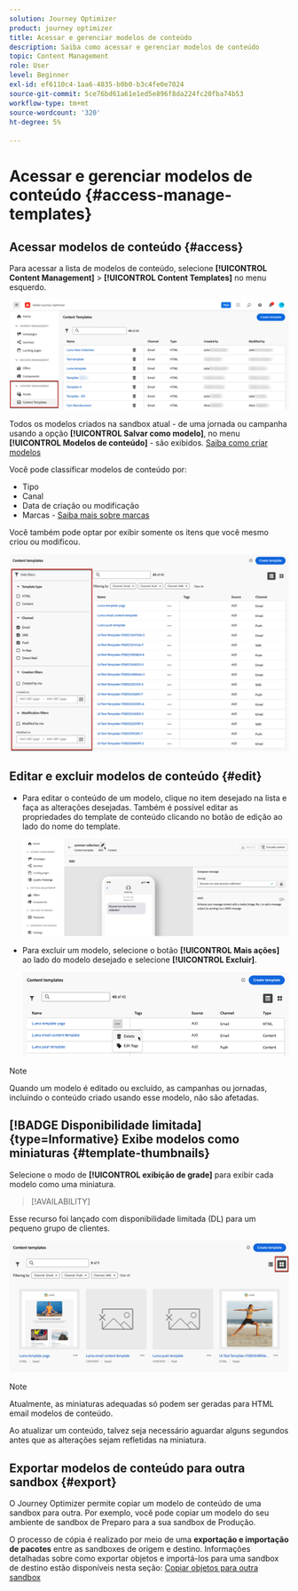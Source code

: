 ```yaml
---
solution: Journey Optimizer
product: journey optimizer
title: Acessar e gerenciar modelos de conteúdo
description: Saiba como acessar e gerenciar modelos de conteúdo
topic: Content Management
role: User
level: Beginner
exl-id: ef6110c4-1aa6-4835-b0b0-b3c4fe0e7024
source-git-commit: 5ce76bd61a61e1ed5e896f8da224fc20fba74b53
workflow-type: tm+mt
source-wordcount: '320'
ht-degree: 5%

---
```


# Acessar e gerenciar modelos de conteúdo {#access-manage-templates}

## Acessar modelos de conteúdo {#access}

Para acessar a lista de modelos de conteúdo, selecione **[!UICONTROL Content Management]** > **[!UICONTROL Content Templates]** no menu esquerdo.

![](assets/content-template-list.png)

Todos os modelos criados na sandbox atual - de uma jornada ou campanha usando a opção **[!UICONTROL Salvar como modelo]**, no menu **[!UICONTROL Modelos de conteúdo]** - são exibidos. [Saiba como criar modelos](#create-content-templates)

Você pode classificar modelos de conteúdo por:
* Tipo
* Canal
* Data de criação ou modificação
* Marcas - [Saiba mais sobre marcas](../start/search-filter-categorize.md#tags)

Você também pode optar por exibir somente os itens que você mesmo criou ou modificou.

![](assets/content-template-list-filters.png)

## Editar e excluir modelos de conteúdo {#edit}

* Para editar o conteúdo de um modelo, clique no item desejado na lista e faça as alterações desejadas. Também é possível editar as propriedades do template de conteúdo clicando no botão de edição ao lado do nome do template.

  ![](assets/content-template-edit.png)

* Para excluir um modelo, selecione o botão **[!UICONTROL Mais ações]** ao lado do modelo desejado e selecione **[!UICONTROL Excluir]**.

  ![](assets/content-template-list-delete.png)

>[!NOTE]
>
>Quando um modelo é editado ou excluído, as campanhas ou jornadas, incluindo o conteúdo criado usando esse modelo, não são afetadas.

## [!BADGE Disponibilidade limitada]{type=Informative} Exibe modelos como miniaturas {#template-thumbnails}

Selecione o modo de **[!UICONTROL exibição de grade]** para exibir cada modelo como uma miniatura.

>[!AVAILABILITY]
>
Esse recurso foi lançado com disponibilidade limitada (DL) para um pequeno grupo de clientes.

![](assets/content-template-grid-view.png)

>[!NOTE]
>
Atualmente, as miniaturas adequadas só podem ser geradas para HTML email modelos de conteúdo.

Ao atualizar um conteúdo, talvez seja necessário aguardar alguns segundos antes que as alterações sejam refletidas na miniatura.

## Exportar modelos de conteúdo para outra sandbox {#export}

O Journey Optimizer permite copiar um modelo de conteúdo de uma sandbox para outra. Por exemplo, você pode copiar um modelo do seu ambiente de sandbox de Preparo para a sua sandbox de Produção.

O processo de cópia é realizado por meio de uma **exportação e importação de pacotes** entre as sandboxes de origem e destino. Informações detalhadas sobre como exportar objetos e importá-los para uma sandbox de destino estão disponíveis nesta seção: [Copiar objetos para outra sandbox](../configuration/copy-objects-to-sandbox.md)
